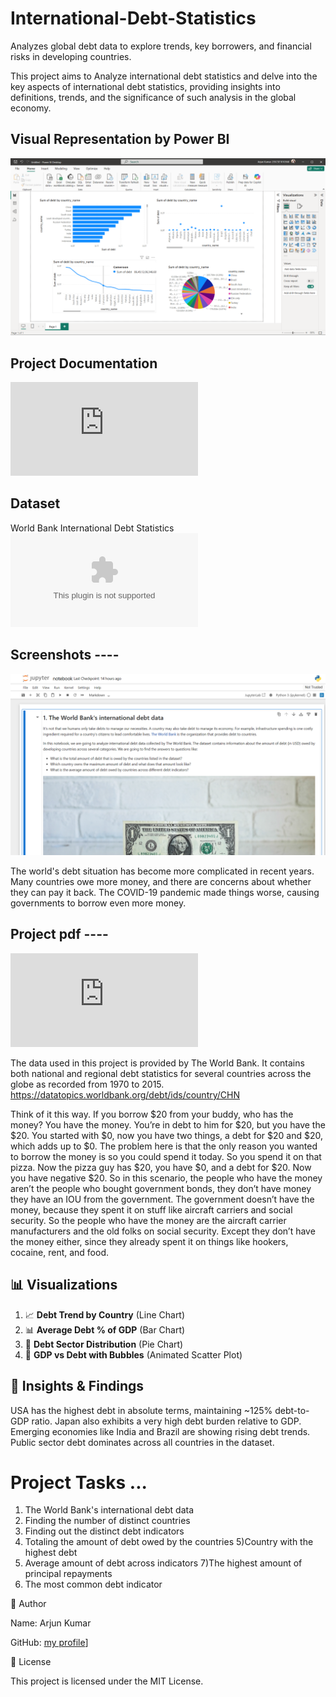 # International-Debt-Statistics
Analyzes global debt data to explore trends, key borrowers, and financial risks in developing countries.

This project aims to Analyze international debt statistics and delve into the key aspects of international debt statistics, providing insights into definitions, trends, and the significance of such analysis in the global economy.  

## Visual Representation by Power BI
![Screenshot](https://github.com/prajju149/International-Debt-Statistics/blob/main/src/main/src/data%20visualization/Screenshots/Screenshot%20(1286).png)

## Project Documentation
![project documentation](https://github.com/prajju149/International-Debt-Statistics/blob/main/src/main/src/data%20visualization/Project_Documentation.pdf)

## Dataset
World Bank International Debt Statistics 
![csv file](https://github.com/prajju149/International-Debt-Statistics/blob/main/src/main/src/data%20visualization/international_debt%20(1).csv)

## Screenshots ----
![screenshot](https://github.com/prajju149/International-Debt-Statistics/blob/main/src/main/Data%20Preprocessing/images/Screenshot%202025-05-25%20213738.png)

The world's debt situation has become more complicated in recent years. Many countries owe more money, and there are concerns about whether they can pay it back. The COVID-19 pandemic made things worse, causing governments to borrow even more money.

## Project pdf ----
![project_pdf](https://github.com/prajju149/International-Debt-Statistics/blob/main/International%20Debt%20Statistics%20...pdf)

The data used in this project is provided by The World Bank. It contains both national and regional debt statistics for several countries across the globe as recorded from 1970 to 2015.
https://datatopics.worldbank.org/debt/ids/country/CHN

Think of it this way. If you borrow $20 from your buddy, who has the money? You have the money. You’re in debt to him for $20, but you have the $20. You started with $0, now you have two things, a debt for $20 and $20, which adds up to $0.
The problem here is that the only reason you wanted to borrow the money is so you could spend it today.
So you spend it on that pizza. Now the pizza guy has $20, you have $0, and a debt for $20. Now you have negative $20.
So in this scenario, the people who have the money aren’t the people who bought government bonds, they don’t have money they have an IOU from the government. The government doesn’t have the money, because they spent it on stuff like aircraft carriers and social security. So the people who have the money are the aircraft carrier manufacturers and the old folks on social security. Except they don’t have the money either, since they already spent it on things like hookers, cocaine, rent, and food.


## 📊 Visualizations
1. 📈 **Debt Trend by Country** (Line Chart)
2. 📊 **Average Debt % of GDP** (Bar Chart)
3. 🥧 **Debt Sector Distribution** (Pie Chart)
4. 🔵 **GDP vs Debt with Bubbles** (Animated Scatter Plot)

## 📝 Insights & Findings

USA has the highest debt in absolute terms, maintaining ~125% debt-to-GDP ratio.
Japan also exhibits a very high debt burden relative to GDP.
Emerging economies like India and Brazil are showing rising debt trends.
Public sector debt dominates across all countries in the dataset.


# Project Tasks ... 

1) The World Bank's international debt data
2) Finding the number of distinct countries
3) Finding out the distinct debt indicators
4) Totaling the amount of debt owed by the countries
5)Country with the highest debt
6) Average amount of debt across indicators
7)The highest amount of principal repayments
8) The most common debt indicator

👤 Author

Name: Arjun Kumar

GitHub: [my profile](https://github.com/prajju149)]

📜 License

This project is licensed under the MIT License.

